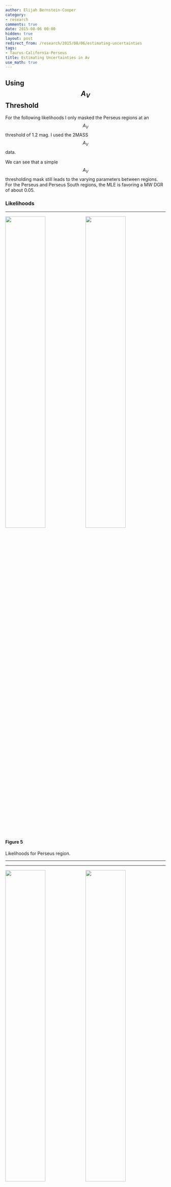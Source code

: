 ```yaml
---
author: Elijah Bernstein-Cooper
category:
- research
comments: true
date: 2015-08-06 00:00
hidden: true
layout: post
redirect_from: /research/2015/08/06/estimating-uncertainties
tags:
- Taurus-California-Perseus
title: Estimating Uncertainties in Av
use_math: true
---
```


## Using $$A_V$$ Threshold

For the following likelihoods I only masked the Perseus regions at an $$A_V$$
threshold of 1.2 mag. I used the 2MASS $$A_V$$ data. 

We can see that a simple $$A_V$$ thresholding mask still leads to the varying
parameters between regions. For the Perseus and Perseus South regions, the MLE
is favoring a MW DGR of about 0.05.

### Likelihoods

***

<img
src="/media/2015/08/06/perseus_k09_coarseres_avthres_likelihood_wd.png"
    style="float: left; width: 50%"/>

<img
    src="/media/2015/08/06/perseus_k09_coarseres_avthres_likelihood_wi.png"
    style="float: left; width: 50%"/>

#### Figure 5

Likelihoods for Perseus region.

***

***

<img
src="/media/2015/08/06/perseus_k09_coarseres_region2_avthres_likelihood_wd.png"
    style="float: left; width: 50%"/>

<img
    src="/media/2015/08/06/perseus_k09_coarseres_region2_avthres_likelihood_wi.png"
    style="float: left; width: 50%"/>

#### Figure 5

Likelihoods for Perseus North region.

***

***

<img
src="/media/2015/08/06/perseus_k09_coarseres_region1_avthres_likelihood_wd.png"
    style="float: left; width: 50%"/>

<img
    src="/media/2015/08/06/perseus_k09_coarseres_region1_avthres_likelihood_wi.png"
    style="float: left; width: 50%"/>

#### Figure 6

Likelihoods for Perseus South region.

***

### $$A_V$$ vs. N(HI)


The distributions of $$A_V$$ and N(HI) show quite a large spread. Perseus North
seems to show two populations, compared to Perseus souths one population.
However in the entire Perseus region, only one population seems to be present,
suggesting that the $$HI$$ width changes the presence of different $$HI$$
populations.

***

<img
src="/media/2015/08/06/perseus_k09_coarseres_avthres_av_vs_nhi_masked.png"
    style="float: left; width: 50%"/>

<img
    src="/media/2015/08/06/perseus_k09_coarseres_avthres_nh2_vs_nhi.png"
    style="float: left; width: 50%"/>

#### Figure 5

Left: $$A_V$$ vs. N(HI), right: N(H$$_2$$) vs. N(HI) for Perseus region.

***

***

<img
src="/media/2015/08/06/perseus_k09_coarseres_region2_avthres_av_vs_nhi_masked.png"
    style="float: left; width: 50%"/>

<img
    src="/media/2015/08/06/perseus_k09_coarseres_region2_avthres_nh2_vs_nhi.png"
    style="float: left; width: 50%"/>

#### Figure 5

Left: $$A_V$$ vs. N(HI), right: N(H$$_2$$) vs. N(HI) for Perseus North region.

***

***

<img
src="/media/2015/08/06/perseus_k09_coarseres_region1_avthres_av_vs_nhi_masked.png"
    style="float: left; width: 50%"/>

<img
    src="/media/2015/08/06/perseus_k09_coarseres_region1_avthres_nh2_vs_nhi.png"
    style="float: left; width: 50%"/>

#### Figure 6

Left: $$A_V$$ vs. N(HI), right: N(H$$_2$$) vs. N(HI) for Perseus South region.

***

## Sources of Uncertainty

[Yesterday](/research/2015/08/04/region-tests/#sources-of-uncertainty) I showed
how we could attempt to incorporate systematic errors such as the uncertainty
of $$R_V$$ into our MLE calculation. Before, I was calculating the MLE
parameters with the initial error estimates, and calculating the standard
deviation of the residuals between the MLE $$A_V$$ model and the $$A_V$$ data.
I used this uncertainty calculated from the residuals as the uncertainty in a
second round of MLE calculation. This led to very tight likelihood spaces,
which were varying greatly based on how I [chose the mask](/research/2015/07/30/more-summary/#dependence-on-initial-hi-width).

Using an uncertainty on $$R_V$$ (about 0.7) still leads to confined likelihood
spaces.

As a proof of concept I arbitrarily scaled the uncertainty by a factor of 10. 

I previously identified that the inital HI width chosen to create the $$N(HI)$$
map for masking changed the MLE parameters a troubling amount, given the
calculated parameter uncertainties. Below I show the differences in likelihood
spaces for each cloud between using an initial HI width of my best guess for a
cloud's HI width of 20 km/s, and using most of the line of sight, width of 50
km/s. I allowed the HI width in the MLE calculation to go out to 100 km/s, just
to see the spread in the likelihood space.

We can see that with huge errors, the differences in changing the mask do not
lead to such dramatic changes in the derived parameters.

***

<div align="center"> Perseus </div>
<p></p>

<img src="/media/2015/08/06/initwidth_20/perseus_planck_binned_coarseres_likelihood_wd.png" style="float: left; width: 48%"/>

<img src="/media/2015/08/06/initwidth_50/perseus_planck_binned_coarseres_likelihood_wd.png" style="float: left; width: 48%"/>

<img src="/media/2015/08/06/initwidth_20/perseus_planck_binned_coarseres_likelihood_wi.png" style="float: left; width: 48%; margin-right: 1%; margin-bottom: 0.5em;"/>

<img src="/media/2015/08/06/initwidth_50/perseus_planck_binned_coarseres_likelihood_wi.png" style="float: left; width: 48%; margin-right: 1%; margin-bottom: 0.5em;"/>

<div align="center"> Taurus </div>
<p></p>

<img src="/media/2015/08/06/initwidth_20/taurus_planck_binned_coarseres_likelihood_wd.png" style="float: left; width: 48%; margin-right: 1%; margin-bottom: 0.5em;"/>

<img src="/media/2015/08/06/initwidth_50/taurus_planck_binned_coarseres_likelihood_wd.png" style="float: left; width: 48%; margin-right: 1%; margin-bottom: 0.5em;"/>

<img src="/media/2015/08/06/initwidth_20/taurus_planck_binned_coarseres_likelihood_wi.png" style="float: left; width: 48%; margin-right: 1%; margin-bottom: 0.5em;"/>

<img src="/media/2015/08/06/initwidth_50/taurus_planck_binned_coarseres_likelihood_wi.png" style="float: left; width: 48%; margin-right: 1%; margin-bottom: 0.5em;"/>


<div align="center"> California </div>
<p></p>

<img src="/media/2015/08/06/initwidth_20/california_planck_binned_coarseres_likelihood_wd.png" style="float: left; width: 48%; margin-right: 1%; margin-bottom: 0.5em;"/>

<img src="/media/2015/08/06/initwidth_50/california_planck_binned_coarseres_likelihood_wd.png" style="float: left; width: 48%; margin-right: 1%; margin-bottom: 0.5em;"/>

<img src="/media/2015/08/06/initwidth_20/california_planck_binned_coarseres_likelihood_wi.png" style="float: left; width: 48%; margin-right: 1%; margin-bottom: 0.5em;"/>

<img src="/media/2015/08/06/initwidth_50/california_planck_binned_coarseres_likelihood_wi.png" style="float: left; width: 48%; margin-right: 1%; margin-bottom: 0.5em;"/>


#### Figure 10

The likelihood spaces for the DGR, velocity width, and intercept for each
cloud. The contour represents the 95% confidence level. The plots on the side
show the marginalized distribution for each parameter, where the dashed line is
the best estimate, and the shaded region is the 68% confidence interval.

***


***

<div align="center"> Perseus </div>

<img src="/media/2015/08/06/perseus_planck_binned_coarseres_fixedwidth_likelihood_di.png" style="width: 50%; margin-right: 1%; margin-bottom: 0.5em;"/>

<div align="center"> Taurus </div>

<img src="/media/2015/08/06/taurus_planck_binned_coarseres_fixedwidth_likelihood_di.png" style="width: 48%; margin-right: 1%; margin-bottom: 0.5em;"/>

<div align="center"> California </div>

<img src="/media/2015/08/06/california_planck_binned_coarseres_fixedwidth_likelihood_di.png" style="width: 48%; margin-right: 1%; margin-bottom: 0.5em;"/>

#### Figure 10

The likelihood spaces for the DGR and intercept for each cloud, given a fixed
HI width of 20 km/s. The contour represents the 95% confidence level. The plots
on the side show the marginalized distribution for each parameter, where the
dashed line is the best estimate, and the shaded region is the 68% confidence
interval.

***